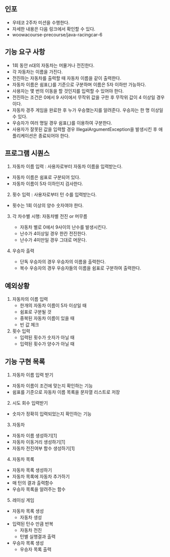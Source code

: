 ## 인포
- 우테코 2주차 미션을  수행한다.
- 자세한 내용은 다음 링크에서 확인할 수 있다.
- woowacourse-precourse/java-racingcar-6

## 기능 요구 사항
- 1회 동안 n대의 자동차는 머물거나 전진한다.
- 각 자동차는 이름을 가진다. 
- 전진하는 자동차를 출력할 때 자동차 이름을 같이 출력한다.
- 자동차 이름은 쉼표(,)를 기준으로 구분하며 이름은 5자 이하만 가능하다.
- 사용자는 몇 번의 이동을 할 것인지를 입력할 수 있어야 한다.
- 전진하는 조건은 0에서 9 사이에서 무작위 값을 구한 후 무작위 값이 4 이상일 경우이다. 
- 자동차 경주 게임을 완료한 후 누가 우승했는지를 알려준다. 우승자는 한 명 이상일 수 있다.
- 우승자가 여러 명일 경우 쉼표(,)를 이용하여 구분한다.
- 사용자가 잘못된 값을 입력할 경우 IllegalArgumentException을 발생시킨 후 애플리케이션은 종료되어야 한다.

## 프로그램 시퀀스
1) 자동차 이름 입력 : 사용자로부터 자동차 이름을 입력받는다.
- 자동차 이름은 쉼표로 구분되어 있다.
- 자동차 이름이 5자 이하인지 검사한다. 

2) 횟수 입력 : 사용자로부터 턴 수를 입력받는다.
- 횟수는 1회 이상의 양수 숫자여야 한다.

3) 각 차수별 시행: 자동차별 전진 or 머무름
    - 자동차 별로 0에서 9사이의 난수를 발생시킨다.
    - 난수가 4이상일 경우 한칸 전진한다.
    - 난수가 4미만일 경우 그대로 머문다.

4) 우승자 출력
    - 단독 우승자의 경우 우승자의 이름을 출력한다.
    - 복수 우승자의 경우 우승자들의 이름을 쉼표로 구분하여 출력한다.

## 예외상황
1) 자동차의 이름 입력
    - 한개의 자동차 이름이 5자 이상일 때
    - 쉼표로 구분될 것
    - 중복된 자동차 이름이 있을 때
    - 빈 값 체크
2) 횟수 입력
    - 입력된 횟수가 숫자가 아닐 때
    - 입력된 횟수가 양수가 아닐 때

## 기능 구현 목록

1. 자동차 이름 입력 받기
- 자동차 이름이 조건에 맞는지 확인하는 기능
- 쉼표를 기준으로 자동차 이름 목록을 문자열 리스트로 저장
   
2. 시도 회수 입력받기
- 숫자가 정확히 입력되었는지 확인하는 기능

3. 자동차
- 자동차 이름 생성하기[1]
- 자동차 이동거리 생성하기[1]
- 자동차 전진여부 함수 생성하기[1]

4. 자동차 목록
- 자동차 목록 생성하기
- 자동차 목록에 자동차 추가하기
- 매 턴의 결과 출력함수
- 우승자 목록을 알려주는 함수

5. 레이싱 게임
- 자동차 목록 생성
   - 자동차 생성
- 입력된 턴수 만큼 반복
   - 자동차 전진
   - 턴별 실행결과 출력
- 우승자 목록 생성
   - 우승자 목록 출력

